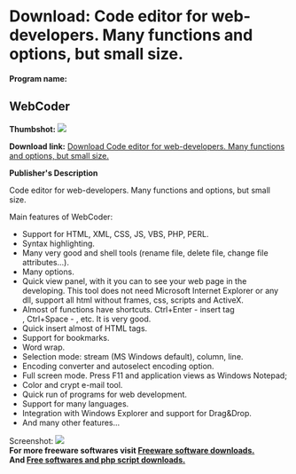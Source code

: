 # Download: Code editor for web-developers. Many functions and options, but small size.

**Program name:**

## WebCoder

  
**Thumbshot:** ![](http://www.freewarefiles.com/screenshot/webcoder_md.gif)   
  
**Download link:** [Download Code editor for web-developers. Many functions and options, but small size.](http://freesoftwares.boysofts.com/WebCoder_program_8630.html)  
  


**Publisher's Description**  
  


Code editor for web-developers. Many functions and options, but small size. 

Main features of WebCoder:

  * Support for HTML, XML, CSS, JS, VBS, PHP, PERL. 
  * Syntax highlighting. 
  * Many very good and shell tools (rename file, delete file, change file attributes...). 
  * Many options. 
  * Quick view panel, with it you can to see your web page in the developing. This tool does not need Microsoft Internet Explorer or any dll, support all html without frames, css, scripts and ActiveX. 
  * Almost of functions have shortcuts. Ctrl+Enter - insert tag   
, Ctrl+Space - , etc. It is very good. 
  * Quick insert almost of HTML tags. 
  * Support for bookmarks. 
  * Word wrap. 
  * Selection mode: stream (MS Windows default), column, line. 
  * Encoding converter and autoselect encoding option. 
  * Full screen mode. Press F11 and application views as Windows Notepad; 
  * Color and crypt e-mail tool. 
  * Quick run of programs for web development. 
  * Support for many languages. 
  * Integration with Windows Explorer and support for Drag&Drop. 
  * And many other features... 

  
  
Screenshot: ![](http://www.freewarefiles.com/screenshot/webcoder.gif)   
**For more freeware softwares visit [Freeware software downloads.](http://freesoftwares.boysofts.com/)**   
**And [Free softwares and php script downloads.](http://www.boysofts.com/)**
